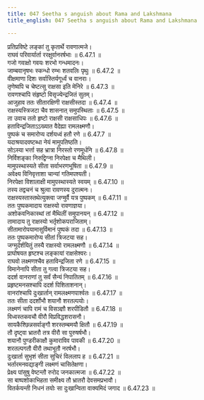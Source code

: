 ```yaml
---
title: 047 Seetha s anguish about Rama and Lakshmana
title_english: 047 Seetha s anguish about Rama and Lakshmana

---
```

<div class="audioEmbed"  caption="श्रीराम-हरिसीताराममूर्ति-घनपाठिभ्यां वचनम्" src="https://archive.org/download/Ramayana-recitation-Sriram-harisItArAmamUrti-Ghanapaati-v2/Kanda_6/Kanda_6_YK-047-Seetha_s_anguish_about_Rama_and_Lakshmana_0.mp3"></div>

प्रतिप्रविष्टे लङ्कां तु कृतार्थे रावणात्मजे।  
राघवं परिवार्यार्ता ररक्षुर्वानरर्षभाः ॥ 6.47.1 ॥   
गजो गवाक्षो गवयः शरभो गन्धमादनः।  
जाम्बवानृषभः स्कन्धो रम्भः शतवलिः पृथुः ॥ 6.47.2 ॥   
वीक्षमाणा दिशः सर्वास्तिर्यगूर्ध्वं च वानराः।  
तृणेष्वपि च चेष्टत्सु राक्षसा इति मेनिरे ॥ 6.47.3 ॥   
रावणश्चापि संहृष्टो विसृज्येन्द्रजितं सुतम्।  
आजुहाव ततः सीतारक्षिणी राक्षसीस्तदा ॥ 6.47.4 ॥   
राक्षस्यस्त्रिजटा चैव शासनात् समुपस्थिताः ॥ 6.47.5 ॥   
ता उवाच ततो हृष्टो राक्षसी राक्षसाधिपः ॥ 6.47.6 ॥   
हताविन्द्रजिताऽऽख्यात वैदेह्या रामलक्ष्मणौ।  
पुष्पकं च समारोप्य दर्शयध्वं हतौ रणे ॥ 6.47.7 ॥   
यदाश्रयादवष्टब्धा नेयं मामुपतिष्ठति।  
सोऽस्या भर्त्ता सह भ्रात्रा निरस्तो रणमूर्धनि ॥ 6.47.8 ॥   
निर्विशङ्का निरुद्विग्ना निरपेक्षा च मैथिली।  
मामुपस्थास्यते सीता सर्वाभरणभूषिता ॥ 6.47.9 ॥   
अवेक्ष्य विनिवृत्ताशा चान्यां गतिमपश्यती।  
निरपेक्षा विशालाक्षी मामुपस्थास्यते स्वयम् ॥ 6.47.10 ॥   
तस्य तद्वचनं च श्रुत्वा रावणस्य दुरात्मनः।  
राक्षस्यस्तास्तथेत्युक्त्वा जग्मुर्वै यत्र पुष्पकम् ॥ 6.47.11 ॥   
ततः पुष्पकमादाय राक्षस्यो रावणाज्ञया।  
अशोकवनिकास्थां तां मैथिलीं समुपानयन् ॥ 6.47.12 ॥   
तामादाय तु राक्षस्यो भर्तृशोकपराजिताम्।  
सीतामारोपयामासुर्विमानं पुष्पकं तदा ॥ 6.47.13 ॥   
ततः पुष्पकमारोप्य सीतां त्रिजटया सह।  
जग्मुर्दर्शयितुं तस्यै राक्षस्यो रामलक्ष्मणौ ॥ 6.47.14 ॥   
प्राघोषयत हृष्टश्च लङ्कायां राक्षसेश्वरः।  
राघवो लक्ष्मणश्चैव हताविन्द्रजिता रणे ॥ 6.47.15 ॥   
विमानेनापि सीता तु गत्वा त्रिजटया सह।  
ददर्श वानराणां तु सर्वं सैन्यं निपातितम् ॥ 6.47.16 ॥   
प्रहृष्टमनसश्चापि ददर्श पिशिताशनान्।  
वानरांश्चापि दुःखार्तान् रामलक्ष्मणपार्श्वतः ॥ 6.47.17 ॥   
ततः सीता ददर्शोभौ शयानौ शरतल्पयोः।  
लक्ष्मणं चापि रामं च विसञ्ज्ञौ शरपीडितौ ॥ 6.47.18 ॥   
विध्वस्तकवचौ वीरौ विप्रविद्धशरासनौ।  
सायकैश्छिन्नसर्वाङ्गौ शरस्तम्बमयौ क्षितौ ॥ 6.47.19 ॥   
तौ दृष्ट्वा भ्रातरौ तत्र वीरौ सा पुरुषर्षभौ।  
शयानौ पुण्डरीकाक्षौ कुमाराविव पावकी ॥ 6.47.20 ॥   
शरतल्पगतौ वीरौ तथाभूतौ नरर्षभौ।  
दुःखार्ता सुभृशं सीता सुचिरं विललाप ह ॥ 6.47.21 ॥   
भर्तारमनवद्याङ्गी लक्ष्मणं चासितेक्षणा।  
प्रेक्ष्य पांसुषु वेष्टन्तौ रुरोद जनकात्मजा ॥ 6.47.22 ॥   
सा बाष्पशोकाभिहता समीक्ष्य तौ भ्रातरौ देवसमप्रभावौ।  
वितर्कयन्ती निधनं तयोः सा दुःखान्विता वाक्यमिदं जगाद ॥ 6.47.23 ॥   